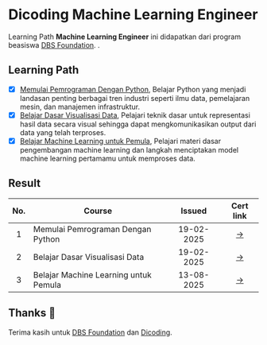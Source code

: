 # Dicoding Machine Learning Engineer

Learning Path **Machine Learning Engineer** ini didapatkan dari program beasiswa [DBS Foundation](https://www.dbs.com/spark/index/id_id/site/codingcamp/index.html).
.
## Learning Path

- [x] [Memulai Pemrograman Dengan Python](https://www.dicoding.com/academies/86), Belajar Python yang menjadi landasan penting berbagai tren industri seperti ilmu data, pemelajaran mesin, dan manajemen infrastruktur.
- [x] [Belajar Dasar Visualisasi Data](https://www.dicoding.com/academies/177), Pelajari teknik dasar untuk representasi hasil data secara visual sehingga dapat mengkomunikasikan output dari data yang telah terproses.
- [x] [Belajar Machine Learning untuk Pemula](https://www.dicoding.com/academies/184), Pelajari materi dasar pengembangan machine learning dan langkah menciptakan model machine learning pertamamu untuk memproses data.

## Result

| No.  | Course                                  |  Issued | Cert link |
|:----:|---|:-:|:-:|
|  1   |  Memulai Pemrograman Dengan Python      | 19-02-2025 | [→](https://www.dicoding.com/certificates/N9ZO9Y9Y8XG5) |
|  2   |  Belajar Dasar Visualisasi Data         | 19-02-2025 | [→](https://www.dicoding.com/certificates/JMZVE4LVRPN9) |
|  3   |  Belajar Machine Learning untuk Pemula  | 13-08-2025 | [→](https://www.dicoding.com/certificates/1RXYQY1VQZVM) |

## Thanks :pray:

Terima kasih untuk [DBS Foundation](https://www.dbs.com/) dan [Dicoding](https://www.dicoding.com/).